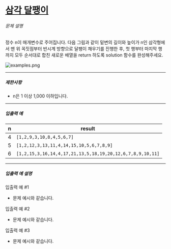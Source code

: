 # [삼각 달팽이](https://school.programmers.co.kr/learn/courses/30/lessons/68645)


###### 문제 설명


정수 n이 매개변수로 주어집니다. 다음 그림과 같이 밑변의 길이와 높이가 n인 삼각형에서 맨 위 꼭짓점부터 반시계 방향으로 달팽이 채우기를 진행한 후, 첫 행부터 마지막 행까지 모두 순서대로 합친 새로운 배열을 return 하도록 solution 함수를 완성해주세요.


![examples.png](https://grepp-programmers.s3.ap-northeast-2.amazonaws.com/files/production/e1e53b93-dcdf-446f-b47f-e8ec1292a5e0/examples.png)




---


##### 제한사항


* n은 1 이상 1,000 이하입니다.




---


##### 입출력 예




| n | result |
| --- | --- |
| 4 | `[1,2,9,3,10,8,4,5,6,7]` |
| 5 | `[1,2,12,3,13,11,4,14,15,10,5,6,7,8,9]` |
| 6 | `[1,2,15,3,16,14,4,17,21,13,5,18,19,20,12,6,7,8,9,10,11]` |




---


##### 입출력 예 설명


입출력 예 \#1


* 문제 예시와 같습니다.


입출력 예 \#2


* 문제 예시와 같습니다.


입출력 예 \#3


* 문제 예시와 같습니다.



